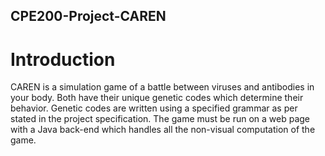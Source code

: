 ## CPE200-Project-CAREN
# Introduction
CAREN is a simulation game of a battle between viruses and antibodies in your body. Both have their unique genetic codes which determine their behavior. 
Genetic codes are written using a specified grammar as per stated in the project specification. 
The game must be run on a web page with a Java back-end which handles all the non-visual computation of the game.
